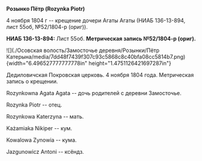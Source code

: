 **Розынко Пётр (Rozynka Piotr)**

4 ноября 1804 г -- крещение дочери Агаты Агаты (НИАБ 136-13-894, лист
55об, №52/1804-р (ориг)).

**НИАБ 136-13-894:** Лист 55об. **Метрическая запись №52/1804-р
(ориг).**

![](./Осовская волость/Замосточье деревня/Розынки/Пётр Катерына/media/7dd48f7439f307c93c5868c8c40bfa08cc5814b7.png){width="6.496527777777778in"
height="1.4751126421697287in"}

Дедиловичская Покровская церковь. 4 ноября 1804 года. Метрическая запись
о крещении.

Rozynkowna Agata Agata -- дочь родителей с деревни Замосточье.

Rozynka Piotr -- отец.

Rozynkowa Katerzyna -- мать.

Każamiaka Nikiper -- кум.

Kowalowa Zynowia -- кума.

Jazgunowicz Antoni -- ксёндз.
